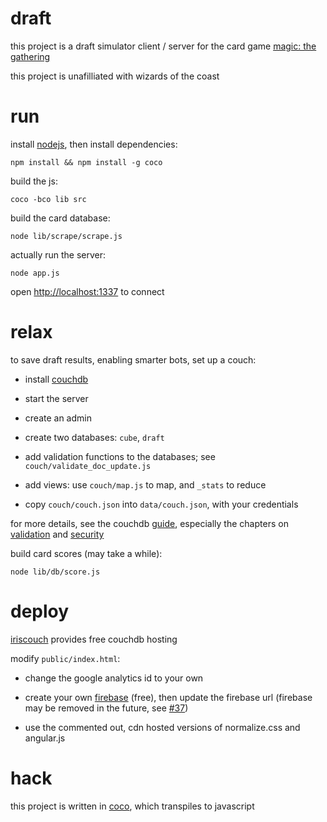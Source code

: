 # draft

this project is a draft simulator client / server for the card game
[magic: the gathering](http://en.wikipedia.org/wiki/Magic:_The_Gathering)

this project is unafilliated with wizards of the coast

# run

install [nodejs](http://nodejs.org), then install dependencies:

    npm install && npm install -g coco

build the js:

    coco -bco lib src

build the card database:

    node lib/scrape/scrape.js

actually run the server:

    node app.js

open <http://localhost:1337> to connect

# relax

to save draft results, enabling smarter bots, set up a couch:

- install [couchdb]

- start the server

- create an admin

- create two databases: `cube`, `draft`

- add validation functions to the databases; see `couch/validate_doc_update.js`

- add views: use `couch/map.js` to map, and `_stats` to reduce

- copy `couch/couch.json` into `data/couch.json`, with your credentials

for more details, see the couchdb [guide], especially the chapters on
[validation] and [security]

build card scores (may take a while):

    node lib/db/score.js

[couchdb]: http://couchdb.apache.org/
[guide]: http://guide.couchdb.org/draft/index.html
[validation]: http://guide.couchdb.org/draft/validation.html
[security]: http://guide.couchdb.org/draft/security.html

# deploy

[iriscouch](http://www.iriscouch.com/) provides free couchdb hosting

modify `public/index.html`:

- change the google analytics id to your own

- create your own [firebase](https://www.firebase.com/) (free),
  then update the firebase url (firebase may be removed in the future, see
  [#37](https://github.com/aeosynth/draft/issues/37))

- use the commented out, cdn hosted versions of normalize.css and angular.js

# hack

this project is written in [coco](https://github.com/satyr/coco), which
transpiles to javascript
